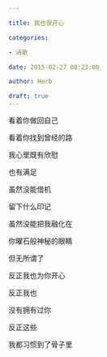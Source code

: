 ```yaml
---

title: 我也很开心

categories:

- 诗歌

date: 2015-02-27 00:23:00

author: Herb

draft: true
---
```


看着你做回自己

看着你找到曾经的路

我心里既有欣慰

也有满足



虽然没能借机

留下什么印记

虽然没能把我融化在

你曜石般神秘的眼睛



但无所谓了

反正我也为你开心

反正我也

没有拥有过你

反正这些

我都习惯到了骨子里